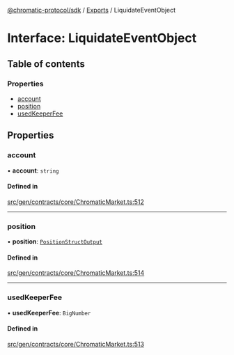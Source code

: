 [@chromatic-protocol/sdk](../README.md) / [Exports](../modules.md) / LiquidateEventObject

# Interface: LiquidateEventObject

## Table of contents

### Properties

- [account](LiquidateEventObject.md#account)
- [position](LiquidateEventObject.md#position)
- [usedKeeperFee](LiquidateEventObject.md#usedkeeperfee)

## Properties

### account

• **account**: `string`

#### Defined in

[src/gen/contracts/core/ChromaticMarket.ts:512](https://github.com/chromatic-protocol/sdk/blob/11a9f76/src/gen/contracts/core/ChromaticMarket.ts#L512)

___

### position

• **position**: [`PositionStructOutput`](../modules.md#positionstructoutput)

#### Defined in

[src/gen/contracts/core/ChromaticMarket.ts:514](https://github.com/chromatic-protocol/sdk/blob/11a9f76/src/gen/contracts/core/ChromaticMarket.ts#L514)

___

### usedKeeperFee

• **usedKeeperFee**: `BigNumber`

#### Defined in

[src/gen/contracts/core/ChromaticMarket.ts:513](https://github.com/chromatic-protocol/sdk/blob/11a9f76/src/gen/contracts/core/ChromaticMarket.ts#L513)

